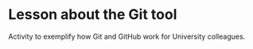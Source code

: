 <h1>Lesson about the Git tool</h1>

<p>Activity to exemplify how Git and GitHub work for University colleagues.</p>
